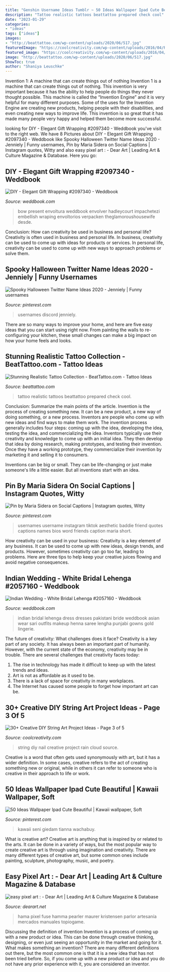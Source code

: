 ```yaml
---
title: "Genshin Username Ideas Tumblr ~ 50 Ideas Wallpaper Ipad Cute Beautiful"
description: "Tattoo realistic tattoos beattattoo prepared check cool"
date: "2023-01-29"
categories:
- "ideas"
tags: ["ideas"]
images:
- "http://beattattoo.com/wp-content/uploads/2020/06/517.jpg"
featuredImage: "https://coolcreativity.com/wp-content/uploads/2016/04/Rain-Cloud-Nail-String-Art-1.jpg"
featured_image: "https://coolcreativity.com/wp-content/uploads/2016/04/Rain-Cloud-Nail-String-Art-1.jpg"
image: "http://beattattoo.com/wp-content/uploads/2020/06/517.jpg"
ShowToc: true
author: "Shaniya Leuschke"
---
```



Invention 1: A machine that can create things out of nothing
Invention 1 is a machine that can create things out of nothing. This invention is very important because it has the ability to help people do things they never thought possible. This machine is called the “Invention Engine” and it is very helpful for many different purposes. Some of the uses for the Invention Engine are creating new products, helping people with their disabilities, and even creating new ways to improve life. This invention is so great that it has made many people very happy and helped them become more successful.

	

		
looking for DIY - Elegant Gift Wrapping #2097340 - Weddbook you've visit to the right web. We have 8 Pictures about DIY - Elegant Gift Wrapping #2097340 - Weddbook like Spooky Halloween Twitter Name Ideas 2020 - Jenniely | Funny usernames, Pin by Maria Sidera on Social Captions | Instagram quotes, Witty and also easy pixel art : - Dear Art | Leading Art &amp; Culture Magazine &amp; Database. Here you go:
		
    
## DIY - Elegant Gift Wrapping #2097340 - Weddbook

<img loading=lazy src="http://s3.weddbook.me/t1/2/0/9/2097340/elegant-gift-wrapping.jpg" onerror="this.onerror=null;this.src='https://tse3.mm.bing.net/th?id=OIP.BTT-mTguTHrCzD2pLhVTEQHaJ3&amp;pid=15.1';" alt="DIY - Elegant Gift Wrapping #2097340 - Weddbook">

_Source: weddbook.com_

>bow present envoltura weddbook envolver hadleycourt impachetezi embellish wraping envoltorios verpacken theglamoroushousewife desde. 

	

Conclusion: How can creativity be used in business and personal life?
Creativity is often used in business and personal life. In business, creativity can be used to come up with ideas for products or services. In personal life, creativity can be used to come up with new ways to approach problems or solve them.

    
## Spooky Halloween Twitter Name Ideas 2020 - Jenniely | Funny Usernames

<img loading=lazy src="https://i.pinimg.com/736x/68/c6/01/68c601e9bf585c690b75d2294587b85e.jpg" onerror="this.onerror=null;this.src='https://tse1.mm.bing.net/th?id=OIP.mMfwvY9fK0UV8naxVPqj5AHaLH&amp;pid=15.1';" alt="Spooky Halloween Twitter Name Ideas 2020 - Jenniely | Funny usernames">

_Source: pinterest.com_

>usernames discord jenniely. 

	

There are so many ways to improve your home, and here are five easy ideas that you can start using right now. From painting the walls to re-configuring your kitchen, these small changes can make a big impact on how your home feels and looks.

    
## Stunning Realistic Tattoo Collection - BeatTattoo.com - Tattoo Ideas

<img loading=lazy src="http://beattattoo.com/wp-content/uploads/2020/06/517.jpg" onerror="this.onerror=null;this.src='https://tse1.mm.bing.net/th?id=OIP.B98MWz7nRhSla3ylGavKrAHaHa&amp;pid=15.1';" alt="Stunning Realistic Tattoo Collection - BeatTattoo.com - Tattoo Ideas">

_Source: beattattoo.com_

>tattoo realistic tattoos beattattoo prepared check cool. 

	

Conclusion: Summarize the main points of the article.
Invention is the process of creating something new. It can be a new product, a new way of doing something, or a new process. Inventors are people who come up with new ideas and find ways to make them work.
The invention process generally includes four steps: coming up with the idea, developing the idea, testing the idea, and commercializing the idea. Inventors typically use their creativity and knowledge to come up with an initial idea. They then develop that idea by doing research, making prototypes, and testing their invention. Once they have a working prototype, they commercialize their invention by marketing it and selling it to consumers.

Inventions can be big or small. They can be life-changing or just make someone's life a little easier. But all inventions start with an idea.

    
## Pin By Maria Sidera On Social Captions | Instagram Quotes, Witty

<img loading=lazy src="https://i.pinimg.com/736x/b7/5b/89/b75b894cad6dab68005f781a6cd52b41.jpg" onerror="this.onerror=null;this.src='https://tse2.mm.bing.net/th?id=OIP.H0MsHQTvtskn78y2F4h38gHaNK&amp;pid=15.1';" alt="Pin by Maria Sidera on Social Captions | Instagram quotes, Witty">

_Source: pinterest.com_

>usernames username instagram tiktok aesthetic baddie friend quotes captions names bios word friends caption maria short. 

	

How creativity can be used in your business:
Creativity is a key element of any business. It can be used to come up with new ideas, design trends, and products. However, sometimes creativity can go too far, leading to problems. Here are three tips to help keep your creative juices flowing and avoid negative consequences.

    
## Indian Wedding - White Bridal Lehenga #2057160 - Weddbook

<img loading=lazy src="http://s3.weddbook.me/t1/2/0/5/2057160/white-bridal-lehenga-indian-wedding-inspiration-pinterest.jpg" onerror="this.onerror=null;this.src='https://tse4.mm.bing.net/th?id=OIP.bJ54-6FYDlxxM4uf_KXogwHaLH&amp;pid=15.1';" alt="Indian Wedding - White Bridal Lehenga #2057160 - Weddbook">

_Source: weddbook.com_

>indian bridal lehenga dress dresses pakistani bride weddbook asian wear sari outfits makeup henna saree lengha punjabi gowns gold lingerie. 

	

The future of creativity: What challenges does it face?
Creativity is a key part of any society. It has always been an important part of humanity. However, with the current state of the economy, creativity may be in trouble. There are several challenges that creativity faces today: 
1) The rise in technology has made it difficult to keep up with the latest trends and ideas. 
2) Art is not as affordable as it used to be. 
3) There is a lack of space for creativity in many workplaces. 
4) The Internet has caused some people to forget how important art can be.

    
## 30+ Creative DIY String Art Project Ideas - Page 3 Of 5

<img loading=lazy src="https://coolcreativity.com/wp-content/uploads/2016/04/Rain-Cloud-Nail-String-Art-1.jpg" onerror="this.onerror=null;this.src='https://tse4.mm.bing.net/th?id=OIP.avyCOgA__vbNVBJTiHuTDAHaJ4&amp;pid=15.1';" alt="30+ Creative DIY String Art Project Ideas - Page 3 of 5">

_Source: coolcreativity.com_

>string diy nail creative project rain cloud source. 

	

Creative is a word that often gets used synonymously with art, but it has a wider definition. In some cases, creative refers to the act of creating something new or original, while in others it can refer to someone who is creative in their approach to life or work.

    
## 50 Ideas Wallpaper Ipad Cute Beautiful | Kawaii Wallpaper, Soft

<img loading=lazy src="https://i.pinimg.com/736x/07/b5/29/07b529b3c905b6d51e722701fca0012f.jpg" onerror="this.onerror=null;this.src='https://tse3.mm.bing.net/th?id=OIP.ajgkJ_IO9wf8s4THkfaqKAAAAA&amp;pid=15.1';" alt="50 Ideas Wallpaper Ipad Cute Beautiful | Kawaii wallpaper, Soft">

_Source: pinterest.com_

>kawaii seni giedam tianna wachabuy. 

	

What is creative art?
Creative art is anything that is inspired by or related to the arts. It can be done in a variety of ways, but the most popular way to create creative art is through using imagination and creativity. There are many different types of creative art, but some common ones include painting, sculpture, photography, music, and poetry.

    
## Easy Pixel Art : - Dear Art | Leading Art &amp; Culture Magazine &amp; Database

<img loading=lazy src="https://dearart.net/wp-content/uploads/2021/05/1620282588_606_easy-pixel-art-notitle.jpg" onerror="this.onerror=null;this.src='https://tse1.mm.bing.net/th?id=OIP.RRI4zRQXoDJRWqVwptsLXgHaEq&amp;pid=15.1';" alt="easy pixel art : - Dear Art | Leading Art &amp; Culture Magazine &amp; Database">

_Source: dearart.net_

>hama pixel fuse hamma pearler maurer kristensen parlor artesanía mercados manuales topiogame. 

	

Discussing the definition of invention
Invention is a process of coming up with a new product or idea. This can be done through creative thinking, designing, or even just seeing an opportunity in the market and going for it. What makes something an invention? There are many different definitions out there, but the most common one is that it is a new idea that has not been tried before. So, if you come up with a new product or idea and you do not have any prior experience with it, you are considered an inventor.

